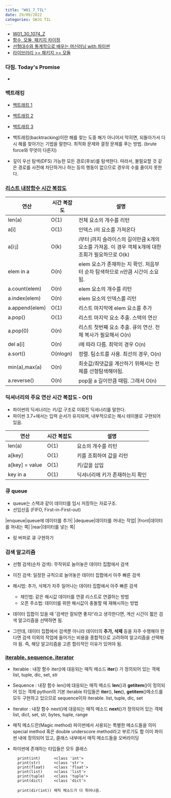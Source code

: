```yaml
---
title: "W01_7_TIL"
date: 29/09/2022
categories: SWJG TIL
---
```

- [W01_30_1074_Z](https://my-coding-notes.tistory.com/411)
- [함수, 모듈, 패키지 차이점](https://losskatsu.github.io/programming/function-module-package/#)
- [선형대수와 통계학으로 배우는 머신러닝 with 파이썬](https://losskatsu.github.io/#)
- [라이브러리 >= 패키지 >= 모듈](https://aliencoder.tistory.com/20)
### 다짐. Today's Promise
- 

### 백트래킹
- [백트래킹 1](https://namu.wiki/w/%EB%B0%B1%ED%8A%B8%EB%9E%98%ED%82%B9)
- [백트래킹 2](https://chanhuiseok.github.io/posts/algo-23/)
- [백트래킹 3](https://chanhuiseok.github.io/posts/baek-1/)

- 백트래킹(backtracking)이란 해를 찾는 도중 해가 아니어서 막히면, 되돌아가서 다시 해를 찾아가는 기법을 말한다. 최적화 문제와 결정 문제를 푸는 방법. (brute force와 무엇이 다른지)



- 깊이 우선 탐색(DFS)
가능한 모든 경로(후보)를 탐색한다. 따라서, 불필요할 것 같은 경로를 사전에 차단하거나 하는 등의 행동이 없으므로 경우의 수를 줄이지 못한다.           

### [리스트 내장함수 시간 복잡도](https://velog.io/@kimwoody/Python-%EB%A6%AC%EC%8A%A4%ED%8A%B8%EC%99%80-%EB%94%95%EC%85%94%EB%84%88%EB%A6%AC%EC%9D%98-%EC%A3%BC%EC%9A%94-%EC%97%B0%EC%82%B0-%EC%8B%9C%EA%B0%84-%EB%B3%B5%EC%9E%A1%EB%8F%84)


|연산|시간 복잡도|설명|
|---|---|---|
|len(a)|O(1)|전체 요소의 개수를 리턴|
|a[i]|O(1)|인덱스 i의 요소를 가져온다|
|a[i:j]|O(k)|i부터 j까지 슬라이스의 길이만큼 k개의 요소를 가져옴. 이 경우 객체 k개에 대한 조회가 필요하므로 O(k)|
|elem in a|O(n)|elem 요소가 존재하는 지 확인. 처음부터 순차 탐색하므로 n만큼 시간이 소요됨.|
|a.count(elem)|O(n)|elem 요소의 개수를 리턴|
|a.index(elem)|O(n)|elem 요소의 인덱스를 리턴|
|a.append(elem)|O(1)|리스트 마지막에 elem 요소를 추가|
|a.pop()|O(1)|리스트 마지막 요소 추출. 스택의 연산|
|a.pop(0)|O(n)|리스트 첫번째 요소 추출. 큐의 연산. 전체 복사가 필요해서 O(n)|
|del a[i]|O(n)|i에 따라 다름. 최악의 경우 O(n)|
|a.sort()|O(nlogn)|정렬. 팀소트를 사용. 최선의 경우, O(n)|
|min(a),max(a)|O(n)|최솟값/최댓값을 계산하기 위해서는 전체를 선형탐색해야됨.|
|a.reverse()|O(n)|pop을 a 길이만큼 때림. 그래서 O(n)|


### 딕셔너리의 주요 연산 시간 복잡도 - O(1)
- 파이썬의 딕셔너리는 키/값 구조로 이뤄진 딕셔너리를 말한다.
- 파이썬 3.7+에서는 입력 순서가 유지되며, 내부적으로는 해시 테이블로 구현되어 있음.


|연산|시간 복잡도|설명|
|---|---|---|
|len(a)|O(1)|요소의 개수를 리턴|
|a[key]|O(1)|키를 조회하여 값을 리턴|
|a[key] = value|O(1)|키/값을 삽입|
|key in a|O(1)|딕셔너리에 키가 존재하는지 확인|



### 큐 queue
- queue는 스택과 같이 데이터를 임시 저장하는 자료구조.
- 선입선출 (FIFO, First-in-First-out)

|enqueue|queue에 데이터를 추가|
|dequeue|데이터를 꺼내는 작업|
|front|데이터를 꺼내는 쪽|
|rear|데이터를 넣는 쪽|

- 링 버퍼로 큐 구현하기



### 검색 알고리즘

- 선형 검색(순차 검색): 무작위로 늘어놓은 데이터 집합에서 검색
- 이진 검색: 일정한 규칙으로 늘어놓은 데이터 집합에서 아주 빠른 검색
- 해시법: 추가, 삭제가 자주 일어나는 데이터 집합에서 아주 빠른 검색
    - 체인법: 같은 해시값 데이터를 연결 리스트로 연결하는 방법
    - 오픈 주소법: 데이터를 위한 해시값이 충돌할 때 재해시하는 방법

- 데이터 집합이 있을 때 '검색만 잘되면 좋지!'라고 생각한다면, 계산 시간이 짧은 검색 알고리즘을 선택하면 됨.
- 그런데, 데이터 집합에서 검색뿐 아니라 데이터의 __추가, 삭제__ 등을 자주 수행해야 한다면 검색 이외의 작업에 들어가는 비용을 종합적으로 고려하여 알고리즘을 선택해야 됨. 즉, 해당 알고리즘을 고른 합리적인 이유가 있어야 됨.


### [iterable, sequence, iterator](https://planbs.tistory.com/entry/Python-Iterable-Sequence-Iterator)

- Iterable : 내장 함수 iter()에 대응되는 매직 메소드 __iter__() 가 정의되어 있는 객체
    list, tuple, dic, set, str
- Sequence : 내장 함수 len()에 대응되는 매직 메소드 __len__()과 __getitem__()이 정의되어 있는 객체
    python의 기본 iterable 타입들은 __iter__(), __len__(), __getitem__()메소드를 모두 구현하고 있으므로 sequence이자 iterable.
    list, tuple, dic, set
- Iterator : 내장 함수 next()에 대응되는 매직 메소드 __next__()가 정의되어 있는 객체
    list, dict, set, str, bytes, tuple, range

- 매직 메소드란(Magic method)
    파이썬에서 사용되는 특별한 메소드들을 의미
        special method 혹은 double underscore method라고 부르기도 함
    이미 파이썬 내에 정의되어 있고, 클래스 내부에서 매직 메소드들을 오버라이딩

- 파이썬에 존재하는 타입들은 모두 클래스
        
        print(int)      <class 'int'>
        print(str)      <class 'str'>
        print(float)    <class 'float'>
        print(list)     <class 'list'>
        print(tuple)    <class 'tuple'>
        print(dict)     <class 'dict'>

        print(dir(int)) 매직 메소드가 다 튀어나옴.

